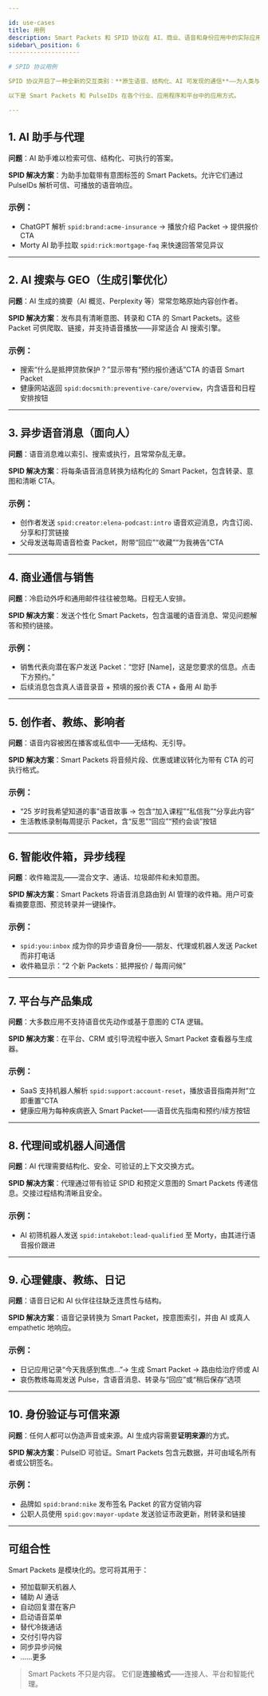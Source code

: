 ```yaml
---

id: use-cases
title: 用例
description: Smart Packets 和 SPID 协议在 AI、商业、语音和身份应用中的实际应用示例。
sidebar\_position: 6
--------------------

# SPID 协议用例

SPID 协议开启了一种全新的交互类别：**原生语音、结构化、AI 可发现的通信**——为人类与机器而构建。

以下是 Smart Packets 和 PulseIDs 在各个行业、应用程序和平台中的应用方式。

---
```


## 1. AI 助手与代理

**问题**：AI 助手难以检索可信、结构化、可执行的答案。

**SPID 解决方案**：为助手加载带有意图标签的 Smart Packets。允许它们通过 PulseIDs 解析可信、可播放的语音响应。

### 示例：

* ChatGPT 解析 `spid:brand:acme-insurance` → 播放介绍 Packet → 提供报价 CTA
* Morty AI 助手拉取 `spid:rick:mortgage-faq` 来快速回答常见异议

---

## 2. AI 搜索与 GEO（生成引擎优化）

**问题**：AI 生成的摘要（AI 概览、Perplexity 等）常常忽略原始内容创作者。

**SPID 解决方案**：发布具有清晰意图、转录和 CTA 的 Smart Packets。这些 Packet 可供爬取、链接，并支持语音播放——非常适合 AI 搜索引擎。

### 示例：

* 搜索“什么是抵押贷款保护？”显示带有“预约报价通话”CTA 的语音 Smart Packet
* 健康网站返回 `spid:docsmith:preventive-care/overview`，内含语音和日程安排按钮

---

## 3. 异步语音消息（面向人）

**问题**：语音消息难以索引、搜索或执行，且常常杂乱无章。

**SPID 解决方案**：将每条语音消息转换为结构化的 Smart Packet，包含转录、意图和清晰 CTA。

### 示例：

* 创作者发送 `spid:creator:elena-podcast:intro` 语音欢迎消息，内含订阅、分享和打赏链接
* 父母发送每周语音检查 Packet，附带“回应”“收藏”“为我祷告”CTA

---

## 4. 商业通信与销售

**问题**：冷启动外呼和通用邮件往往被忽略。日程无人安排。

**SPID 解决方案**：发送个性化 Smart Packets，包含温暖的语音消息、常见问题解答和预约链接。

### 示例：

* 销售代表向潜在客户发送 Packet：“您好 \[Name]，这是您要求的信息。点击下方预约。”
* 后续消息包含真人语音录音 + 预填的报价表 CTA + 备用 AI 助手

---

## 5. 创作者、教练、影响者

**问题**：语音内容被困在播客或私信中——无结构、无引导。

**SPID 解决方案**：Smart Packets 将音频片段、优惠或建议转化为带有 CTA 的可执行格式。

### 示例：

* “25 岁时我希望知道的事”语音故事 → 包含“加入课程”“私信我”“分享此内容”
* 生活教练录制每周提示 Packet，含“反思”“回应”“预约会谈”按钮

---

## 6. 智能收件箱，异步线程

**问题**：收件箱混乱——混合文字、通话、垃圾邮件和未知意图。

**SPID 解决方案**：Smart Packets 将语音消息路由到 AI 管理的收件箱。用户可查看摘要意图、预览转录并一键操作。

### 示例：

* `spid:you:inbox` 成为你的异步语音身份——朋友、代理或机器人发送 Packet 而非打电话
* 收件箱显示：“2 个新 Packets：抵押报价 / 每周问候”

---

## 7. 平台与产品集成

**问题**：大多数应用不支持语音优先动作或基于意图的 CTA 逻辑。

**SPID 解决方案**：在平台、CRM 或引导流程中嵌入 Smart Packet 查看器与生成器。

### 示例：

* SaaS 支持机器人解析 `spid:support:account-reset`，播放语音指南并附“立即重置”CTA
* 健康应用为每种疾病嵌入 Smart Packet——语音优先指南和预约/续方按钮

---

## 8. 代理间或机器人间通信

**问题**：AI 代理需要结构化、安全、可验证的上下文交换方式。

**SPID 解决方案**：代理通过带有验证 SPID 和预定义意图的 Smart Packets 传递信息。交接过程结构清晰且安全。

### 示例：

* AI 初筛机器人发送 `spid:intakebot:lead-qualified` 至 Morty，由其进行语音报价跟进

---

## 9. 心理健康、教练、日记

**问题**：语音日记和 AI 伙伴往往缺乏连贯性与结构。

**SPID 解决方案**：语音记录转换为 Smart Packet，按意图索引，并由 AI 或真人 empathetic 地响应。

### 示例：

* 日记应用记录“今天我感到焦虑...”→ 生成 Smart Packet → 路由给治疗师或 AI
* 哀伤教练每周发送 Pulse，含语音消息、转录与“回应”或“稍后保存”选项

---

## 10. 身份验证与可信来源

**问题**：任何人都可以伪造声音或来源。AI 生成内容需要**证明来源**的方式。

**SPID 解决方案**：PulseID 可验证。Smart Packets 包含元数据，并可由域名所有者或公钥签名。

### 示例：

* 品牌如 `spid:brand:nike` 发布签名 Packet 的官方促销内容
* 公职人员使用 `spid:gov:mayor-update` 发送验证市政更新，附转录和链接

---

## 可组合性

Smart Packets 是模块化的。您可将其用于：

* 预加载聊天机器人
* 辅助 AI 通话
* 自动回复潜在客户
* 启动语音菜单
* 替代冷拨通话
* 交付引导内容
* 同步异步问候
* ……更多

> Smart Packets 不只是内容。
> 它们是**连接格式**——连接人、平台和智能代理。

